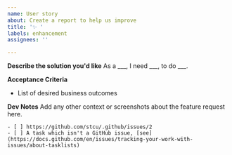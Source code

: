 ```yaml
---
name: User story
about: Create a report to help us improve
title: '✨ '
labels: enhancement
assignees: ''

---
```


**Describe the solution you'd like**
As a \_\_\_, I need \_\_\_, to do \_\_\_.

**Acceptance Criteria**
- List of desired business outcomes

**Dev Notes**
Add any other context or screenshots about the feature request here.

```[tasklist]
- [ ] https://github.com/stcu/.github/issues/2
- [ ] A task which isn't a GitHub issue, [see](https://docs.github.com/en/issues/tracking-your-work-with-issues/about-tasklists)
```
